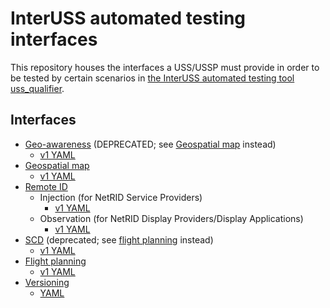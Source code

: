 # InterUSS automated testing interfaces

This repository houses the interfaces a USS/USSP must provide in order to be tested by certain scenarios in [the InterUSS automated testing tool uss_qualifier](https://github.com/interuss/dss/tree/master/monitoring/uss_qualifier).

## Interfaces

* [Geo-awareness](geo-awareness/README.md) (DEPRECATED; see [Geospatial map](geospatial_map) instead)
  * [v1 YAML](geo-awareness/v1/geo-awareness.yaml)
* [Geospatial map](geospatial_map/README.md)
  * [v1 YAML](geospatial_map/v1/geospatial_map.yaml) 
* [Remote ID](rid/README.md)
  * Injection (for NetRID Service Providers)
    * [v1 YAML](rid/v1/injection.yaml)
  * Observation (for NetRID Display Providers/Display Applications)
    * [v1 YAML](rid/v1/observation.yaml)
* [SCD](scd/README.md) (deprecated; see [flight planning](flight_planning) instead)
  * [v1 YAML](scd/v1/scd.yaml)
* [Flight planning](flight_planning/README.md)
  * [v1 YAML](flight_planning/v1/flight_planning.yaml)
* [Versioning](versioning/README.md)
  * [YAML](versioning/versioning.yaml)
